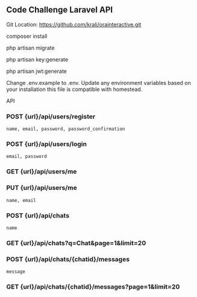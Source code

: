 ## Code Challenge Laravel API

Git Location:
https://github.com/krali/orainteractive.git

composer install

php artisan migrate

php artisan key:generate

php artisan jwt:generate


Change .env.example to .env. Update any environment variables based on your installation this file is compatible with homestead.

API

### POST {url}/api/users/register
	name, email, password, password_confirmation

### POST {url}/api/users/login
	email, password

### GET {url}/api/users/me

### PUT {url}/api/users/me
	name, email

### POST {url}/api/chats
	name

### GET {url}/api/chats?q=Chat&page=1&limit=20

### POST {url}/api/chats/{chatid}/messages
	message

### GET {url}/api/chats/{chatid}/messages?page=1&limit=20